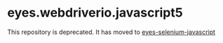 # eyes.webdriverio.javascript5

This repository is deprecated. It has moved to [eyes-selenium-javascript](https://github.com/applitools/eyes.sdk.javascript1)
